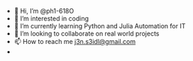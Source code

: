 - 👋 Hi, I’m @ph1-618O
- 👀 I’m interested in coding
- 🌱 I’m currently learning Python and Julia Automation for IT
- 💞️ I’m looking to collaborate on real world projects
- 📫 How to reach me j3n.s3idl@gmail.com
- <i class="ri-leaf-fill"></i>

<!---
ph1-618O/ph1-618O is a ✨ special ✨ repository because its `README.md` (this file) appears on your GitHub profile.
You can click the Preview link to take a look at your changes.
--->
